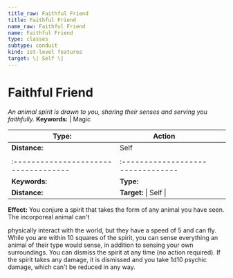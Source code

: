 ```yaml
---
title_raw: Faithful Friend
title: Faithful Friend
name_raw: Faithful Friend
name: Faithful Friend
type: classes
subtype: conduit
kind: 1st-level features
target: \| Self \|
---
```


# Faithful Friend

*An animal spirit is drawn to you, sharing their senses and serving you faithfully.* **Keywords:** | Magic

| **Type:**                            | Action                            |     |     |
| ------------------------------------ | --------------------------------- | --- | --- |
| **Distance:**                        | Self                              |     |     |
|                                      |                                   |     |     |
| :----------------------------------- | :-------------------------------- |     |     |
| **Keywords:**                        | **Type:**                         |     |     |
| **Distance:**                        | **Target:** \| Self \|            |     |     |

**Effect:** You conjure a spirit that takes the form of any animal you have seen. The incorporeal animal can't

physically interact with the world, but they have a speed of 5 and can fly. While you are within 10 squares of the spirit, you can sense everything an animal of their type would sense, in addition to sensing your own surroundings. You can dismiss the spirit at any time (no action required). If the spirit takes any damage, it is dismissed and you take 1d10 psychic damage, which can't be reduced in any way.

